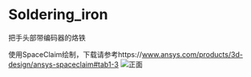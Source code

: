 # Soldering_iron

把手头部带编码器的烙铁

使用SpaceClaim绘制，下载请参考https://www.ansys.com/products/3d-design/ansys-spaceclaim#tab1-3
![正面](Soldering_iron/Top%2023-12-03%085451.png "Top")
